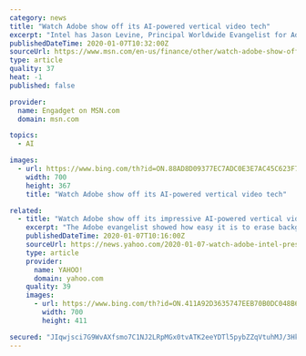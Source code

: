 ```yaml
---
category: news
title: "Watch Adobe show off its AI-powered vertical video tech"
excerpt: "Intel has Jason Levine, Principal Worldwide Evangelist for Adobe Creative Cloud, and his fabulous head of hair to thank for the most entertaining part of its CES press event. The chipmaker's executive VP,"
publishedDateTime: 2020-01-07T10:32:00Z
sourceUrl: https://www.msn.com/en-us/finance/other/watch-adobe-show-off-its-ai-powered-vertical-video-tech/ar-BBYH2PZ
type: article
quality: 37
heat: -1
published: false

provider:
  name: Engadget on MSN.com
  domain: msn.com

topics:
  - AI

images:
  - url: https://www.bing.com/th?id=ON.88AD8D09377EC7ADC0E3E7AC45C623F7
    width: 700
    height: 367
    title: "Watch Adobe show off its AI-powered vertical video tech"

related:
  - title: "Watch Adobe show off its impressive AI-powered vertical video tech"
    excerpt: "The Adobe evangelist showed how easy it is to erase backgrounds and select subjects with the combined powers of Adobe's Sensei AI engine and Intel's chips. He also showed off Adobe's AI-powered instant vertical video tech, which can be used to create vertical clips from horizontal ones. The technology doesn't just crop videos, though ..."
    publishedDateTime: 2020-01-07T10:16:00Z
    sourceUrl: https://news.yahoo.com/2020-01-07-watch-adobe-intel-press-ces.html
    type: article
    provider:
      name: YAHOO!
      domain: yahoo.com
    quality: 39
    images:
      - url: https://www.bing.com/th?id=ON.411A92D3635747EEB70B0DC048B6C009
        width: 700
        height: 411

secured: "JIqwjsci7G9WvAXfsmo7C1NJ2LRpMGx0tvATK2eeYDTl5pybZZqVtuhMJ/3HkoGpUZHbUH5gTaP+5It2q/kWf/tjuY3Umb2A73oUG1emyFyEWoFptsoQNNYs68z+z32lgvIKFf2R0uOy5MbUXUJe/264SnwrBuJH433DLcaA2tg6iZHEO2UNab7Y7o+1PPKpIy3qKjsMVpfAQ+pdfjfmcu125+Bb2INQL8SQmzPSk7VoAyNtF8BP//LOpVrkoKpGndXAe3iLn/90PgSDGzD2Jg==;v9tfKk3qIcjMtmJLlr+4Fg=="
---
```


